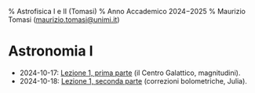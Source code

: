 % Astrofisica I e II (Tomasi)
% Anno Accademico 2024−2025
% Maurizio Tomasi ([maurizio.tomasi@unimi.it](mailto:maurizio.tomasi@unimi.it))

# Astronomia I

- 2024-10-17: [Lezione 1, prima parte](tomasi-astro1-lezione-01a.html) (il Centro Galattico, magnitudini).
- 2024-10-18: [Lezione 1, seconda parte](tomasi-astro1-lezione-01b.html) (correzioni bolometriche, Julia).
<!--
- 2024-11-24: [Lezione 2](tomasi-astro1-lezione-02.html) (sistemi binari)

# Astronomia II

- 2025-03-23: [Lezione 1](tomasi-astro2-lezione-01.html) (sistemi stellari 1), [PDF](pdf/tomasi-astro2-lezione-01.pdf)
- 2025-03-24: [Lezione 2](tomasi-astro2-lezione-02.html) (sistemi stellari 2), [PDF](pdf/tomasi-astro2-lezione-02.pdf)
- 2025-04-04: [Lezione 3](tomasi-astro2-lezione-03.html) (mezzo interstellare 1), [PDF](pdf/tomasi-astro2-lezione-03.pdf)
- 2025-04-05: [Lezione 4](tomasi-astro2-lezione-04.html) (mezzo interstellare 2), [PDF](pdf/tomasi-astro2-lezione-04.pdf)
- 2025-04-13: [Lezione 5](tomasi-astro2-lezione-05.html) (mezzo interstellare 3), [PDF](pdf/tomasi-astro2-lezione-05.pdf)
- 2025-04-14: [Lezione 6](tomasi-astro2-lezione-06.html) (mezzo interstellare 4), [PDF](pdf/tomasi-astro2-lezione-06.pdf)
- 2025-04-18: [Lezione 7](tomasi-astro2-lezione-07.html) (mezzo interstellare 4), [PDF](pdf/tomasi-astro2-lezione-07.pdf)
- 2025-04-19: [Come preparare un testo scientifico](tomasi-astro2-scrittura-scientifica.html), [PDF](pdf/tomasi-astro2-scrittura-scientifica.pdf)

-->
